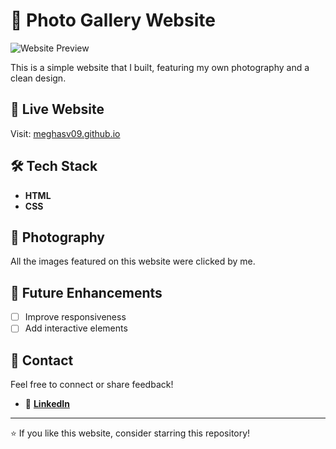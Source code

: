 #  📌 Photo Gallery Website

![Website Preview](https://meghasv09.github.io/megh2000.github.io/)  

This is a simple website that I built, featuring my own photography and a clean design.  

## 🔗 Live Website  
Visit: [meghasv09.github.io](https://meghasv09.github.io/megh2000.github.io/)  

## 🛠 Tech Stack  
- **HTML**  
- **CSS**  

## 📸 Photography  
All the images featured on this website were clicked by me.  

## 🚀 Future Enhancements  
- [ ] Improve responsiveness  
- [ ] Add interactive elements  

## 📩 Contact  
Feel free to connect or share feedback!  

- 🔗 **[LinkedIn](https://www.linkedin.com/in/megha-somaradder-06457b17b/)**  

---

⭐ If you like this website, consider starring this repository!  
